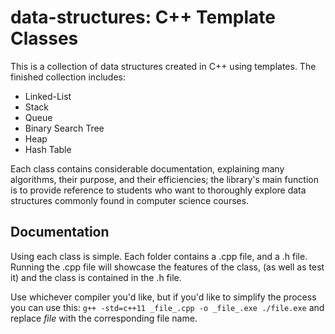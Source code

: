 # data-structures: C++ Template Classes

This is a collection of data structures created in C++ using templates. 
The finished collection includes:

* Linked-List
* Stack
* Queue
* Binary Search Tree
* Heap
* Hash Table

Each class contains considerable documentation, explaining many algorithms, their purpose, and their efficiencies; the library's main function is to provide reference to students who want to thoroughly explore data structures commonly found in computer science courses. 

## Documentation

Using each class is simple. Each folder contains a .cpp file, and a .h file. Running the .cpp file will showcase the features of the class, (as well as test it) and the class is contained in the .h file. 

Use whichever compiler you'd like, but if you'd like to simplify the process you can use this: 
`g++ -std=c++11 _file_.cpp -o _file_.exe
./file.exe` and replace _file_ with the corresponding file name. 
